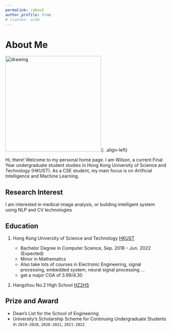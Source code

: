 ```yaml
---
permalink: /about
author_profile: true
# classes: wide
---
```

# About Me

<img src="\assets\images\bio-photo.jpg" alt="drawing" width="300"/>{: .align-left}

Hi, there! Welcome to my personal home page. I am Wilson, a current Final Year undergraduate student studies in Hong Kong University of Science and Technology (HKUST). As a CSE student, my main focus is on Artificial Intelligence and Machine Learning.

## Research Interest

I am interested in medical image analysis, or building intelligent system using NLP and CV technologies

## Education

1. Hong Kong University of Science and Technology [HKUST](https://hkust.edu.hk/)

    - Bachelor Degree in Computer Science, Sep. 2018 – Jun. 2022 (Expected)
    - Minor in Mathematics
    - Also take lots of courses in Electronic Engineering, signal processing, embedded system, neural signal processing ...
    - get a major CGA of 3.99/4.30

2. Hangzhou No.2 High School [HZ2HS](http://www.hz2hs.cn/)

## Prize and Award

- Dean’s List for the School of Engineering
- University’s Scholarship Scheme for Continuing Undergraduate Students in `2019-2020`, `2020-2021`, `2021-2022`